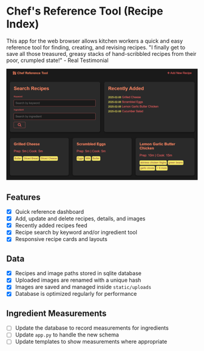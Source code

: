 # Chef's Reference Tool (Recipe Index)
This app for the web browser allows kitchen workers a quick and easy reference tool for finding, creating, and revising recipes.
"I finally get to save all those treasured, greasy stacks of hand-scribbled recipes from their poor, crumpled state!" - Real Testimonial

![App Preview](preview.png)

## Features
- [x] Quick reference dashboard
- [x] Add, update and delete recipes, details, and images
- [x] Recently added recipes feed
- [x] Recipe search by keyword and/or ingredient tool
- [x] Responsive recipe cards and layouts

## Data
- [x] Recipes and image paths stored in sqlite database
- [x] Uploaded images are renamed with a unique hash
- [x] Images are saved and managed inside `static/uploads` 
- [x] Database is optimized regularly for performance

## Ingredient Measurements
- [ ] Update the database to record measurements for ingredients
- [ ] Update `app.py` to handle the new schema
- [ ] Update templates to show measurements where appropriate